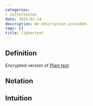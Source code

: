 ```yaml
---
categories:
- zettelkasten
date: 2025-02-14
description: No description provided.
tags: []
title: Ciphertext
---
```


## Definition

Encrypted version of [Plain text](Plain%20text.md). 

## Notation

## Intuition

